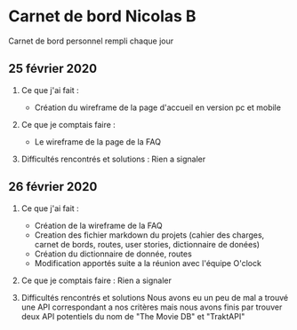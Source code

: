 # Carnet de bord Nicolas B
Carnet de bord personnel rempli chaque jour

## 25 février 2020

1. Ce que j'ai fait :
    - Création du wireframe de la page d'accueil en version pc et mobile

2. Ce que je comptais faire :
    - Le wireframe de la page de la FAQ

3. Difficultés rencontrés et solutions :
    Rien a signaler

## 26 février 2020

1. Ce que j'ai fait :
    - Création de la wireframe de la FAQ
    - Creation des fichier markdown du projets (cahier des charges, carnet de bords, routes, user stories, dictionnaire de donées)
    - Création du dictionnaire de donnée, routes 
    - Modification apportés suite a la réunion avec l'équipe O'clock

2. Ce que je comptais faire : 
    Rien a signaler

3. Difficultés rencontrés et solutions
    Nous avons eu un peu de mal a trouvé une API correspondant a nos critères mais nous avons finis par trouver deux API potentiels du nom de "The Movie DB" et "TraktAPI"